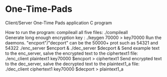 # One-Time-Pads
Client/Server One-Time Pads application C program

How to run the program:
compileall all five files: 
./compileall  
Generate long enough encryption key : 
./keygen 70000 > key70000
Run the daemons. "encport"/"decport" can be the 50000+ prot such as 54321 and 54322
./enc_server $encport &
./dec_server $decport &
Send example text to the enc_server, salve the encrypted text to the ciphertext1 file:
./enc_client plaintext1 key70000 $encport > ciphertext1
Send encrypted text to the dec_server, salve the decrypted text to the plaintext1_a file:
./dec_client ciphertext1 key70000 $decport > plaintext1_a
